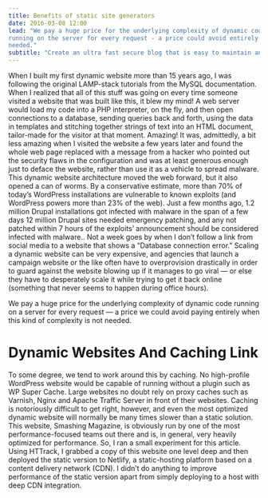 ```yaml
---
title: Benefits of static site generators
date: 2016-03-08 12:00
lead: "We pay a huge price for the underlying complexity of dynamic code
running on the server for every request - a price could avoid entirely when this kind of complexity is not
needed."
subtitle: "Create an ultra fast secure blog that is easy to maintain and easy to scale"
---
```


When I built my first dynamic website more than 15 years ago, I was following the original LAMP-stack tutorials from the MySQL documentation. When I realized that all of this stuff was going on every time someone visited a website that was built like this, it blew my mind!
A web server would load my code into a PHP interpreter, on the fly, and then open connections to a database, sending queries back and forth, using the data in templates and stitching together strings of text into an HTML document, tailor-made for the visitor at that moment. Amazing!
It was, admittedly, a bit less amazing when I visited the website a few years later and found the whole web page replaced with a message from a hacker who pointed out the security flaws in the configuration and was at least generous enough just to deface the website, rather than use it as a vehicle to spread malware.
This dynamic website architecture moved the web forward, but it also opened a can of worms. By a conservative estimate, more than 70% of today’s WordPress installations are vulnerable to known exploits (and WordPress powers more than 23% of the web). Just a few months ago, 1.2 million Drupal installations got infected with malware in the span of a few days 12 million Drupal sites needed emergency patching, and any not patched within 7 hours of the exploits’ announcement should be considered infected with malware.. Not a week goes by when I don’t follow a link from social media to a website that shows a “Database connection error.” Scaling a dynamic website can be very expensive, and agencies that launch a campaign website or the like often have to overprovision drastically in order to guard against the website blowing up if it manages to go viral — or else they have to desperately scale it while trying to get it back online (something that never seems to happen during office hours).

We pay a huge price for the underlying complexity of dynamic code running on a server for every request — a price we could avoid paying entirely when this kind of complexity is not needed.

# Dynamic Websites And Caching Link

To some degree, we tend to work around this by caching. No high-profile WordPress website would be capable of running without a plugin such as WP Super Cache. Large websites no doubt rely on proxy caches such as Varnish, Nginx and Apache Traffic Server in front of their websites.
Caching is notoriously difficult to get right, however, and even the most optimized dynamic website will normally be many times slower than a static solution.
This website, Smashing Magazine, is obviously run by one of the most performance-focused teams out there and is, in general, very heavily optimized for performance. So, I ran a small experiment for this article. Using HTTrack, I grabbed a copy of this website one level deep and then deployed the static version to Netlify, a static-hosting platform based on a content delivery network (CDN). I didn’t do anything to improve performance of the static version apart from simply deploying to a host with deep CDN integration.
